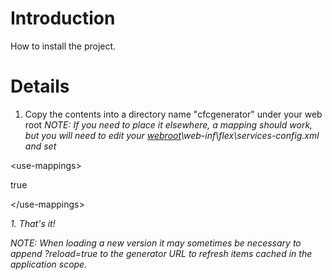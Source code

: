 # Introduction #

How to install the project.


# Details #

  1. Copy the contents into a directory name "cfcgenerator" under your web root _NOTE: If you need to place it elsewhere, a mapping should work,  but you will need to edit your [webroot](webroot.md)\web-inf\flex\services-config.xml and set_

&lt;use-mappings&gt;

true

&lt;/use-mappings&gt;

_1. That's it!_

_NOTE: When loading a new version it may sometimes be necessary to append ?reload=true to the generator URL to refresh items cached in the application scope._
